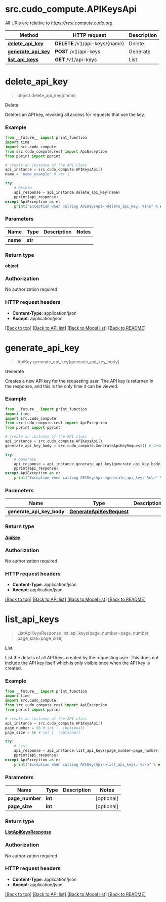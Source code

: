 # src.cudo_compute.APIKeysApi

All URIs are relative to *https://rest.compute.cudo.org*

Method | HTTP request | Description
------------- | ------------- | -------------
[**delete_api_key**](APIKeysApi.md#delete_api_key) | **DELETE** /v1/api-keys/{name} | Delete
[**generate_api_key**](APIKeysApi.md#generate_api_key) | **POST** /v1/api-keys | Generate
[**list_api_keys**](APIKeysApi.md#list_api_keys) | **GET** /v1/api-keys | List


# **delete_api_key**
> object delete_api_key(name)

Delete

Deletes an API key, revoking all access for requests that use the key.

### Example
```python
from __future__ import print_function
import time
import src.cudo_compute
from src.cudo_compute.rest import ApiException
from pprint import pprint

# create an instance of the API class
api_instance = src.cudo_compute.APIKeysApi()
name = 'name_example' # str | 

try:
    # Delete
    api_response = api_instance.delete_api_key(name)
    pprint(api_response)
except ApiException as e:
    print("Exception when calling APIKeysApi->delete_api_key: %s\n" % e)
```

### Parameters

Name | Type | Description  | Notes
------------- | ------------- | ------------- | -------------
 **name** | **str**|  | 

### Return type

**object**

### Authorization

No authorization required

### HTTP request headers

 - **Content-Type**: application/json
 - **Accept**: application/json

[[Back to top]](#) [[Back to API list]](../README.md#documentation-for-api-endpoints) [[Back to Model list]](../README.md#documentation-for-models) [[Back to README]](../README.md)

# **generate_api_key**
> ApiKey generate_api_key(generate_api_key_body)

Generate

Creates a new API key for the requesting user. The API key is returned in the response, and this is the only time it can be viewed.

### Example
```python
from __future__ import print_function
import time
import src.cudo_compute
from src.cudo_compute.rest import ApiException
from pprint import pprint

# create an instance of the API class
api_instance = src.cudo_compute.APIKeysApi()
generate_api_key_body = src.cudo_compute.GenerateApiKeyRequest() # GenerateApiKeyRequest | 

try:
    # Generate
    api_response = api_instance.generate_api_key(generate_api_key_body)
    pprint(api_response)
except ApiException as e:
    print("Exception when calling APIKeysApi->generate_api_key: %s\n" % e)
```

### Parameters

Name | Type | Description  | Notes
------------- | ------------- | ------------- | -------------
 **generate_api_key_body** | [**GenerateApiKeyRequest**](GenerateApiKeyRequest.md)|  | 

### Return type

[**ApiKey**](ApiKey.md)

### Authorization

No authorization required

### HTTP request headers

 - **Content-Type**: application/json
 - **Accept**: application/json

[[Back to top]](#) [[Back to API list]](../README.md#documentation-for-api-endpoints) [[Back to Model list]](../README.md#documentation-for-models) [[Back to README]](../README.md)

# **list_api_keys**
> ListApiKeysResponse list_api_keys(page_number=page_number, page_size=page_size)

List

List the details of all API keys created by the requesting user. This does not include the API key itself which is only visible once when the API key is created.

### Example
```python
from __future__ import print_function
import time
import src.cudo_compute
from src.cudo_compute.rest import ApiException
from pprint import pprint

# create an instance of the API class
api_instance = src.cudo_compute.APIKeysApi()
page_number = 56 # int |  (optional)
page_size = 56 # int |  (optional)

try:
    # List
    api_response = api_instance.list_api_keys(page_number=page_number, page_size=page_size)
    pprint(api_response)
except ApiException as e:
    print("Exception when calling APIKeysApi->list_api_keys: %s\n" % e)
```

### Parameters

Name | Type | Description  | Notes
------------- | ------------- | ------------- | -------------
 **page_number** | **int**|  | [optional] 
 **page_size** | **int**|  | [optional] 

### Return type

[**ListApiKeysResponse**](ListApiKeysResponse.md)

### Authorization

No authorization required

### HTTP request headers

 - **Content-Type**: application/json
 - **Accept**: application/json

[[Back to top]](#) [[Back to API list]](../README.md#documentation-for-api-endpoints) [[Back to Model list]](../README.md#documentation-for-models) [[Back to README]](../README.md)

